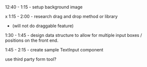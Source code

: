 12:40 - 1:15 - setup background image

x 1:15 - 2:00 - research drag and drop method or library
- (will not do draggable feature)

1:30 - 1:45 - design data structure to allow for multiple input boxes / positions on the front end.

1:45 - 2:15 - create sample TextInput component

use third party form tool?